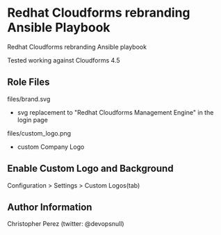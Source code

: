 Redhat Cloudforms rebranding Ansible Playbook
=============================================

Redhat Cloudforms rebranding Ansible playbook

Tested working against Cloudforms 4.5

Role Files
--------------

files/brand.svg
  - svg replacement to "Redhat Cloudforms Management Engine" in the login page 

files/custom_logo.png
  - custom Company Logo


Enable Custom Logo and Background
----------------------------------

Configuration > Settings > Custom Logos(tab)



Author Information
------------------

Christopher Perez (twitter: @devopsnull)

